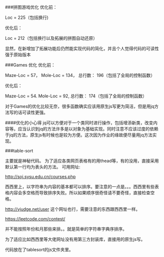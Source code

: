 ###拼图游戏优化
优化前：

Loc = 225（包括换行)

优化后：

Loc = 212（包括换行以及拓展的拼图自动还原）

显然，在新增加了拓展功能后仍然能实现代码的简化，并且个人觉得代码的可读性强于原始版本

###Games 优化
优化前：

Maze-Loc = 57， Mole-Loc = 134， 总行数： 196（包括了全局的控制函数）

优化后：

Maze-Loc = 54. Mole-Loc = 92, 总行数： 174（包括了全局的控制函数）

对于Games的优化比较无奈，很多函数确实应该用原生js写更为简洁，但是用jq方法写的话可读性更强。


####优化的小心得
jq可以方便对于一个类同时进行操作，包括增添新类，改变内容等。应当认识到jq的方法许多是以对象为基础实现。同时注意不应该过度的依赖于jq的方法，原生js有时候也是较为方便。这次因为作业的缘故便尽量用jq方法实现。	


###table-sort

主要就是神秘代码。
为了适应各类网页表格有的用thead等，有的没用，直接采用默认第一行均为表头的方法。
可用网址:

http://soj.sysu.edu.cn/courses.php

西西里上，以字符串为内容的基本都可以排序。要注意的一点是。。。西西里有些表格内容会多空格而导致排序失败。所以如果顺序很奇怪请不要奇怪，直接检查空格。

http://vjudge.net/user
这个网址也行，需要注意的东西跟西西里一样。

https://leetcode.com/contest/

并不能按照年份和月那些来排。。就是简单的字符串字典序排序。

为了适应比如西西里等大佬网址没有用第三方封装库，直接用的原生js写。

代码放在了tablesort的js文件夹里。